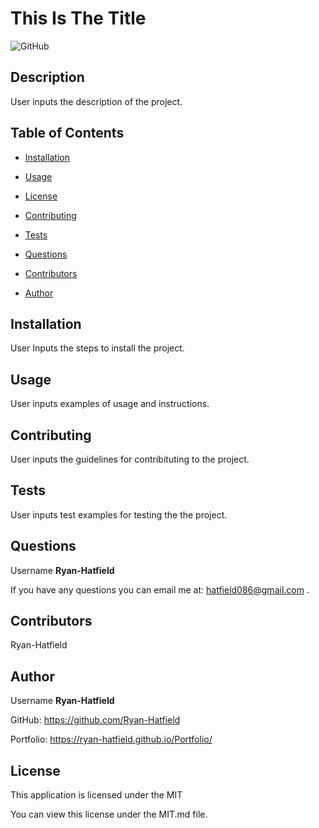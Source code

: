 # This Is The Title
![GitHub](https://img.shields.io/github/license/ryan-Hatfield/Good-README-Generator) 
## Description
User inputs the description of the project.
## Table of Contents

* [Installation](#Installation)

* [Usage](#Usage)

* [License](#License)

* [Contributing](#Contributing)

* [Tests](#Tests)

* [Questions](#Questions)

* [Contributors](#Contributors)

* [Author](#Author)

## Installation
User Inputs the steps to install the project.
## Usage
User inputs examples of usage and instructions.
## Contributing
User inputs the guidelines for contribituting to the project.
## Tests
User inputs test examples for testing the the project.
## Questions

Username **Ryan-Hatfield**

If you have any questions you can email me at: hatfield086@gmail.com .
## Contributors
Ryan-Hatfield
## Author

Username **Ryan-Hatfield**

GitHub: https://github.com/Ryan-Hatfield

Portfolio: https://ryan-hatfield.github.io/Portfolio/
## License

This application is licensed under the MIT

You can view this license under the MIT.md file.